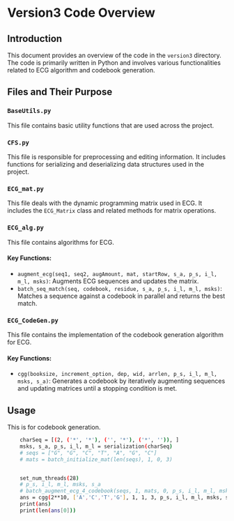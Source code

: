 # Version3 Code Overview

## Introduction
This document provides an overview of the code in the `version3` directory. The code is primarily written in Python and involves various functionalities related to ECG algorithm and codebook generation.

## Files and Their Purpose

### `BaseUtils.py`
This file contains basic utility functions that are used across the project.

### `CFS.py`
This file is responsible for preprocessing and editing information. It includes functions for serializing and deserializing data structures used in the project.

### `ECG_mat.py`
This file deals with the dynamic programming matrix used in ECG. It includes the `ECG_Matrix` class and related methods for matrix operations.

### `ECG_alg.py`
This file contains algorithms for ECG.

#### Key Functions:
- `augment_ecg(seq1, seq2, augAmount, mat, startRow, s_a, p_s, i_l, m_l, msks)`: Augments ECG sequences and updates the matrix.
- `batch_seq_match(seq, codebook, residue, s_a, p_s, i_l, m_l, msks)`: Matches a sequence against a codebook in parallel and returns the best match.

### `ECG_CodeGen.py`
This file contains the implementation of the codebook generation algorithm for ECG.

#### Key Functions:
- `cgg(booksize, increment_option, dep, wid, arrlen, p_s, i_l, m_l, msks, s_a)`: Generates a codebook by iteratively augmenting sequences and updating matrices until a stopping condition is met.

## Usage
This is for codebook generation.
```bash
    charSeq = [(2, ('*', '*'), ('', '*'), ('*', '')), ]
    msks, s_a, p_s, i_l, m_l = serialization(charSeq)
    # seqs = ["G", "G", "C", "T", "A", "G", "C"]
    # mats = batch_initialize_mat(len(seqs), 1, 0, 3)


    set_num_threads(28)
    # p_s, i_l, m_l, msks, s_a
    # batch_augment_ecg_4_codebook(seqs, 1, mats, 0, p_s, i_l, m_l, msks, s_a)
    ans = cgg(2**10, ['A','C','T','G'], 1, 1, 3, p_s, i_l, m_l, msks, s_a)
    print(ans)
    print(len(ans[0]))
```
 
